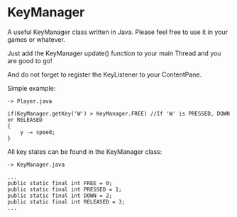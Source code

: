 # KeyManager
A useful KeyManager class written in Java. Please feel free to use it in your games or whatever.

Just add the KeyManager update() function to your main Thread and you are good to go!

And do not forget to register the KeyListener to your ContentPane.

Simple example:

    -> Player.java
      
    if(KeyManager.getKey('W') > KeyManager.FREE) //If 'W' is PRESSED, DOWN or RELEASED
    {
        y -= speed;
    }

All key states can be found in the KeyManager class:

    -> KeyManager.java

    ...
    public static final int FREE = 0;
    public static final int PRESSED = 1;
    public static final int DOWN = 2;
    public static final int RELEASED = 3;
    ...

